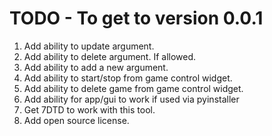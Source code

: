 # TODO - To get to version 0.0.1

1. Add ability to update argument.
2. Add ability to delete argument. If allowed.
3. Add ability to add a new argument.
4. Add ability to start/stop from game control widget.
5. Add ability to delete game from game control widget.
6. Add ability for app/gui to work if used via pyinstaller
7. Get 7DTD to work with this tool.
8. Add open source license.